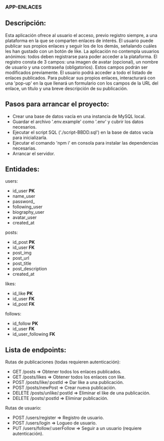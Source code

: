 ### APP-ENLACES


## Descripción:


Esta aplicación ofrece al usuario el acceso, previo registro siempre, a una plataforma en la que se comparten enlaces de interés. El usuario puede publicar sus propios enlaces y seguir los de los demás, señalando cuáles les han gustado con un botón de like.
La aplicación no contempla usuarios anónimos: todos deben registrarse para poder acceder a la plataforma. El registro consta de 3 campos: una imagen de avatar (opcional), un nombre de usuario y una contraseña (obligatorios). Estos campos podrán ser modificados previamente. El usuario podrá acceder a todo el listado de enlaces publicados. Para publicar sus propios enlaces, interacturará con una 'pop-up' en la que llenará un formulario con los campos de la URL del enlace, un título y una breve descripción de su publicación.


## Pasos para arrancar el proyecto:

- Crear una base de datos vacía en una instancia de MySQL local.
- Guardar el archivo '.env.example' como '.env' y cubrir los datos necesarios.
- Ejecutar el script SQL ('./script-BBDD.sql') en la base de datos vacía para inicializarla.
- Ejecutar el comando 'npm i' en consola para instalar las dependencias necesarias.
- Arrancar el servidor.


## Entidades:

users:
- id_user **PK**
- name_user 
- password_
- following_user 
- biography_user 
- avatar_user 
- created_at 

posts:
- id_post **PK**
- id_user **FK**
- post_img 
- post_url 
- post_title 
- post_description 
- created_at 

likes:
- id_like **PK**
- id_user **FK** 
- id_post **FK**

follows:
- id_follow **PK**
- id_user **FK**
- id_user_following **FK**


## Lista de endpoints:

Rutas de publicaciones (todas requieren autenticación):
- GET /posts => Obtener todos los enlaces publicados.
- GET /posts/likes => Obtener todos los enlaces con like.
- POST /posts/like/:postId => Dar like a una publicación.
- POST /posts/newPost => Crear nueva publicación.
- DELETE /posts/unlike/:postId => Eliminar el like de una publicación.
- DELETE /posts/:postId => Eliminar publicación.
  
Rutas de usuario:
- POST /users/register => Registro de usuario.
- POST /users/login => Logueo de usuario.
- PUT  /users/follow/:userFollow => Seguir a un usuario (requiere autenticación).

